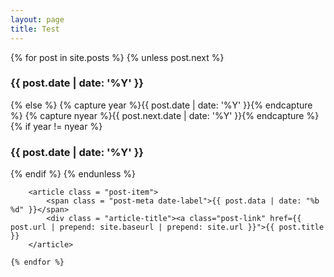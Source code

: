 ```yaml
---
layout: page
title: Test
---
```

<section class="posts">
	<div class = "container">
		{% for post in site.posts %}
		{% unless post.next %}
			<h3>{{ post.date | date: '%Y' }}</h3>
		{% else %}
			{% capture year %}{{ post.date | date: '%Y' }}{% endcapture %}
			{% capture nyear %}{{ post.next.date | date: '%Y' }}{% endcapture %}
			{% if year != nyear %}
				<h3>{{ post.date | date: '%Y' }}</h3>
			{% endif %}
		{% endunless %}
	
		
		<article class = "post-item">
			<span class = "post-meta date-label">{{ post.data | date: "%b %d" }}</span>
			<div class = "article-title"><a class="post-link" href={{ post.url | prepend: site.baseurl | prepend: site.url }}">{{ post.title }}
		</article>
	
	{% endfor %}
</ul>
